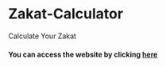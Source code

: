# Zakat-Calculator
Calculate Your Zakat
#### You can access the website by clicking [here](https://zakat.onrender.com)
